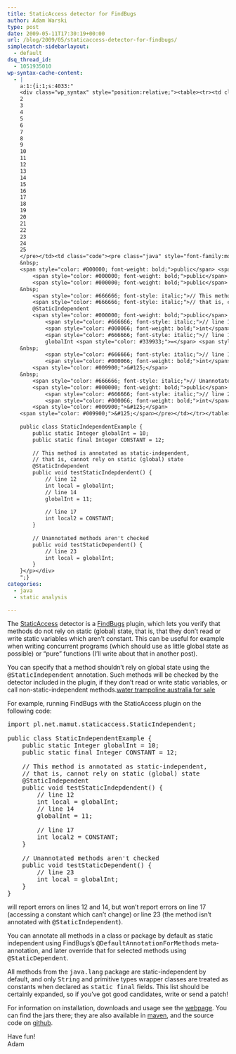```yaml
---
title: StaticAccess detector for FindBugs
author: Adam Warski
type: post
date: 2009-05-11T17:30:19+00:00
url: /blog/2009/05/staticaccess-detector-for-findbugs/
simplecatch-sidebarlayout:
  - default
dsq_thread_id:
  - 1051935010
wp-syntax-cache-content:
  - |
    a:1:{i:1;s:4033:"
    <div class="wp_syntax" style="position:relative;"><table><tr><td class="line_numbers"><pre>1
    2
    3
    4
    5
    6
    7
    8
    9
    10
    11
    12
    13
    14
    15
    16
    17
    18
    19
    20
    21
    22
    23
    24
    25
    </pre></td><td class="code"><pre class="java" style="font-family:monospace;"><span style="color: #000000; font-weight: bold;">import</span> <span style="color: #006699;">pl.net.mamut.staticaccess.StaticIndependent</span><span style="color: #339933;">;</span>
    &nbsp;
    <span style="color: #000000; font-weight: bold;">public</span> <span style="color: #000000; font-weight: bold;">class</span> StaticIndependentExample <span style="color: #009900;">&#123;</span>
        <span style="color: #000000; font-weight: bold;">public</span> <span style="color: #000000; font-weight: bold;">static</span> <span style="color: #003399;">Integer</span> globalInt <span style="color: #339933;">=</span> <span style="color: #cc66cc;">10</span><span style="color: #339933;">;</span>
        <span style="color: #000000; font-weight: bold;">public</span> <span style="color: #000000; font-weight: bold;">static</span> <span style="color: #000000; font-weight: bold;">final</span> <span style="color: #003399;">Integer</span> CONSTANT <span style="color: #339933;">=</span> <span style="color: #cc66cc;">12</span><span style="color: #339933;">;</span>
    &nbsp;
        <span style="color: #666666; font-style: italic;">// This method is annotated as static-independent,</span>
        <span style="color: #666666; font-style: italic;">// that is, cannot rely on static (global) state</span>
        @StaticIndependent
        <span style="color: #000000; font-weight: bold;">public</span> <span style="color: #000066; font-weight: bold;">void</span> testStaticIndepdendent<span style="color: #009900;">&#40;</span><span style="color: #009900;">&#41;</span> <span style="color: #009900;">&#123;</span>
            <span style="color: #666666; font-style: italic;">// line 12</span>
            <span style="color: #000066; font-weight: bold;">int</span> local <span style="color: #339933;">=</span> globalInt<span style="color: #339933;">;</span> 
            <span style="color: #666666; font-style: italic;">// line 14</span>
            globalInt <span style="color: #339933;">=</span> <span style="color: #cc66cc;">11</span><span style="color: #339933;">;</span>          
    &nbsp;
            <span style="color: #666666; font-style: italic;">// line 17</span>
            <span style="color: #000066; font-weight: bold;">int</span> local2 <span style="color: #339933;">=</span> CONSTANT<span style="color: #339933;">;</span>      
        <span style="color: #009900;">&#125;</span>
    &nbsp;
        <span style="color: #666666; font-style: italic;">// Unannotated methods aren't checked</span>
        <span style="color: #000000; font-weight: bold;">public</span> <span style="color: #000066; font-weight: bold;">void</span> testStaticDependent<span style="color: #009900;">&#40;</span><span style="color: #009900;">&#41;</span> <span style="color: #009900;">&#123;</span> 
            <span style="color: #666666; font-style: italic;">// line 23</span>
            <span style="color: #000066; font-weight: bold;">int</span> local <span style="color: #339933;">=</span> globalInt<span style="color: #339933;">;</span> 
        <span style="color: #009900;">&#125;</span>
    <span style="color: #009900;">&#125;</span></pre></td></tr></table><p class="theCode" style="display:none;">import pl.net.mamut.staticaccess.StaticIndependent;
    
    public class StaticIndependentExample {
        public static Integer globalInt = 10;
        public static final Integer CONSTANT = 12;
    
        // This method is annotated as static-independent,
        // that is, cannot rely on static (global) state
        @StaticIndependent
        public void testStaticIndepdendent() {
            // line 12
            int local = globalInt; 
            // line 14
            globalInt = 11;          
        
            // line 17
            int local2 = CONSTANT;      
        }
        
        // Unannotated methods aren't checked
        public void testStaticDependent() { 
            // line 23
            int local = globalInt; 
        }
    }</p></div>
    ";}
categories:
  - java
  - static analysis

---
```

The [StaticAccess][1] detector is a [FindBugs][2] plugin, which lets you verify that methods do not rely on static (global) state, that is, that they don&#8217;t read or write static variables which aren&#8217;t constant. This can be useful for example when writing concurrent programs (which should use as little global state as possible) or &#8220;pure&#8221; functions (I&#8217;ll write about that in another post).

You can specify that a method shouldn&#8217;t rely on global state using the <tt>@StaticIndependent</tt> annotation. Such methods will be checked by the detector included in the plugin, if they don&#8217;t read or write static variables, or call non-static-independent methods.[water trampoline australia for sale][3]

For example, running FindBugs with the StaticAccess plugin on the following code:

<pre lang="java" line="1">import pl.net.mamut.staticaccess.StaticIndependent;

public class StaticIndependentExample {
    public static Integer globalInt = 10;
    public static final Integer CONSTANT = 12;

    // This method is annotated as static-independent,
    // that is, cannot rely on static (global) state
    @StaticIndependent
    public void testStaticIndepdendent() {
        // line 12
        int local = globalInt; 
        // line 14
        globalInt = 11;          
    
        // line 17
        int local2 = CONSTANT;      
    }
    
    // Unannotated methods aren't checked
    public void testStaticDependent() { 
        // line 23
        int local = globalInt; 
    }
}
</pre>

will report errors on lines 12 and 14, but won&#8217;t report errors on line 17 (accessing a constant which can&#8217;t change) or line 23 (the method isn&#8217;t annotated with <tt>@StaticIndependent</tt>).

You can annotate all methods in a class or package by default as static independent using FindBugs&#8217;s <tt>@DefaultAnnotationForMethods</tt> meta-annotation, and later override that for selected methods using <tt>@StaticDependent</tt>.

All methods from the <tt>java.lang</tt> package are static-independent by default, and only <tt>String</tt> and primitive types wrapper classes are treated as constants when declared as <tt>static final</tt> fields. This list should be certainly expanded, so if you&#8217;ve got good candidates, write or send a patch!

For information on installation, downloads and usage see the [webpage][1]. You can find the jars there; they are also available in [maven][4], and the source code on [github][5].

Have fun!  
Adam

 [1]: http://www.warski.org/staticaccess.html
 [2]: http://findbugs.sourceforge.net/
 [3]: http://www.jumpingcastleonsale.com.au/inflatable-water-games-c-16.html
 [4]: http://repository.mamut.net.pl/content/repositories/releases/pl/net/mamut/staticaccess-detector/0.1/
 [5]: https://github.com/adamw/staticaccess-detector/tree/master
